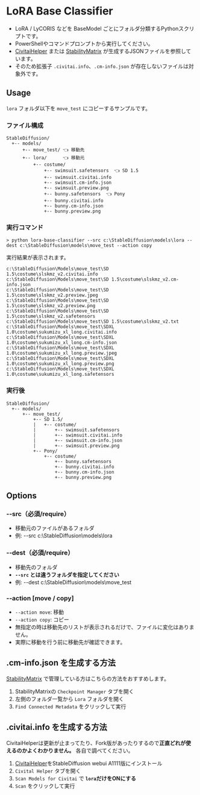 # LoRA Base Classifier

- LoRA / LyCORIS などを BaseModel ごとにフォルダ分類するPythonスクリプトです。
- PowerShellやコマンドプロンプトから実行してください。
- [CivitaiHelper](https://github.com/butaixianran/Stable-Diffusion-Webui-Civitai-Helper) または [StabilityMatrix](https://github.com/LykosAI/StabilityMatrix) が生成するJSONファイルを参照しています。
- そのため拡張子 `.civitai.info`、`.cm-info.json` が存在しないファイルは対象外です。

## Usage

`lora` フォルダ以下を `move_test` にコピーするサンプルです。

### ファイル構成
```
StableDiffusion/
  +-- models/
      +-- move_test/ 👈 移動先
      +-- lora/      👈 移動元
          +-- costume/
              +-- swimsuit.safetensors  👈 SD 1.5
              +-- swimsuit.civitai.info
              +-- swimsuit.cm-info.json
              +-- swimsuit.preview.png
              +-- bunny.safetensors  👈 Pony
              +-- bunny.civitai.info
              +-- bunny.cm-info.json
              +-- bunny.preview.png
```

### 実行コマンド

```
> python lora-base-classifier --src c:\StableDiffusion\models\lora --dest c:\StableDiffusion\models\move_test --action copy
```

実行結果が表示されます。
```
c:\StableDiffusion\Models\move_test\SD 1.5\costume\slskmz_v2.civitai.info
c:\StableDiffusion\Models\move_test\SD 1.5\costume\slskmz_v2.cm-info.json
c:\StableDiffusion\Models\move_test\SD 1.5\costume\slskmz_v2.preview.jpeg
c:\StableDiffusion\Models\move_test\SD 1.5\costume\slskmz_v2.preview.png
c:\StableDiffusion\Models\move_test\SD 1.5\costume\slskmz_v2.safetensors
c:\StableDiffusion\Models\move_test\SD 1.5\costume\slskmz_v2.txt
c:\StableDiffusion\Models\move_test\SDXL 1.0\costume\sukumizu_xl_long.civitai.info
c:\StableDiffusion\Models\move_test\SDXL 1.0\costume\sukumizu_xl_long.cm-info.json
c:\StableDiffusion\Models\move_test\SDXL 1.0\costume\sukumizu_xl_long.preview.jpeg
c:\StableDiffusion\Models\move_test\SDXL 1.0\costume\sukumizu_xl_long.preview.png
c:\StableDiffusion\Models\move_test\SDXL 1.0\costume\sukumizu_xl_long.safetensors
```



### 実行後

```
StableDiffusion/
  +-- models/
      +-- move_test/
          +-- SD 1.5/
          |   +-- costume/
          |       +-- swimsuit.safetensors
          |       +-- swimsuit.civitai.info
          |       +-- swimsuit.cm-info.json
          |       +-- swimsuit.preview.png
          +-- Pony/
              +-- costume/
                  +-- bunny.safetensors
                  +-- bunny.civitai.info
                  +-- bunny.cm-info.json
                  +-- bunny.preview.png
```

## Options

### --src（必須/require）
- 移動元のファイルがあるフォルダ
- 例: --src c:\StableDiffusion\models\lora

### --dest（必須/require）
- 移動先のフォルダ
- **`--src` とは違うフォルダを指定してください**
- 例: --dest c:\StableDiffusion\models\move_test

### --action [move / copy]
- `--action move`: 移動
- `--action copy`: コピー
- 無指定の時は移動先のリストが表示されるだけで、ファイルに変化はありません。
- 実際に移動を行う前に移動先が確認できます。

## .cm-info.json を生成する方法

[StabilityMatrix](https://github.com/LykosAI/StabilityMatrix) で管理している方はこちらの方法をおすすめします。

1. StabilityMatrixの `Checkpoint Manager` タブを開く
2. 左側のフォルダ一覧から `Lora` フォルダを開く
3. `Find Connected Metadata` をクリックして実行


## .civitai.info を生成する方法

CivitaiHelperは更新が止まってたり、Fork版があったりするので**正直どれが使えるのかよくわかりません。** 各自で調べてください。

1. [CivitaiHelper](https://github.com/butaixianran/Stable-Diffusion-Webui-Civitai-Helper)をStableDiffusion webui A1111版にインストール
2. `Civital Helper` タブを開く
3. `Scan Models for Civitai` で **`lora`だけをONにする**
4. `Scan` をクリックして実行

